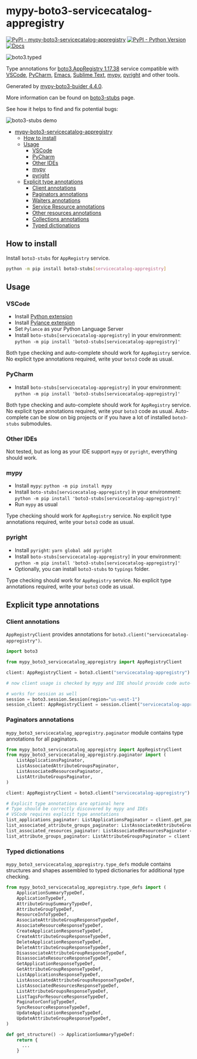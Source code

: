 # mypy-boto3-servicecatalog-appregistry

[![PyPI - mypy-boto3-servicecatalog-appregistry](https://img.shields.io/pypi/v/mypy-boto3-servicecatalog-appregistry.svg?color=blue)](https://pypi.org/project/mypy-boto3-servicecatalog-appregistry)
[![PyPI - Python Version](https://img.shields.io/pypi/pyversions/mypy-boto3-servicecatalog-appregistry.svg?color=blue)](https://pypi.org/project/mypy-boto3-servicecatalog-appregistry)
[![Docs](https://img.shields.io/readthedocs/mypy-boto3-builder.svg?color=blue)](https://mypy-boto3-builder.readthedocs.io/)

![boto3.typed](https://github.com/vemel/mypy_boto3_builder/raw/master/logo.png)

Type annotations for
[boto3.AppRegistry 1.17.38](https://boto3.amazonaws.com/v1/documentation/api/1.17.38/reference/services/servicecatalog-appregistry.html#AppRegistry) service
compatible with
[VSCode](https://code.visualstudio.com/),
[PyCharm](https://www.jetbrains.com/pycharm/),
[Emacs](https://www.gnu.org/software/emacs/),
[Sublime Text](https://www.sublimetext.com/),
[mypy](https://github.com/python/mypy),
[pyright](https://github.com/microsoft/pyright)
and other tools.

Generated by [mypy-boto3-buider 4.4.0](https://github.com/vemel/mypy_boto3_builder).

More information can be found on [boto3-stubs](https://pypi.org/project/boto3-stubs/) page.

See how it helps to find and fix potential bugs:

![boto3-stubs demo](https://github.com/vemel/mypy_boto3_builder/raw/master/demo.gif)

- [mypy-boto3-servicecatalog-appregistry](#mypy-boto3-servicecatalog-appregistry)
  - [How to install](#how-to-install)
  - [Usage](#usage)
    - [VSCode](#vscode)
    - [PyCharm](#pycharm)
    - [Other IDEs](#other-ides)
    - [mypy](#mypy)
    - [pyright](#pyright)
  - [Explicit type annotations](#explicit-type-annotations)
    - [Client annotations](#client-annotations)
    - [Paginators annotations](#paginators-annotations)
    - [Waiters annotations](#waiters-annotations)
    - [Service Resource annotations](#service-resource-annotations)
    - [Other resources annotations](#other-resources-annotations)
    - [Collections annotations](#collections-annotations)
    - [Typed dictionations](#typed-dictionations)

## How to install

Install `boto3-stubs` for `AppRegistry` service.

```bash
python -m pip install boto3-stubs[servicecatalog-appregistry]
```

## Usage

### VSCode

- Install [Python extension](https://marketplace.visualstudio.com/items?itemName=ms-python.python)
- Install [Pylance extension](https://marketplace.visualstudio.com/items?itemName=ms-python.vscode-pylance)
- Set `Pylance` as your Python Language Server
- Install `boto-stubs[servicecatalog-appregistry]` in your environment: `python -m pip install 'boto3-stubs[servicecatalog-appregistry]'`

Both type checking and auto-complete should work for `AppRegistry` service.
No explicit type annotations required, write your `boto3` code as usual.

### PyCharm

- Install `boto-stubs[servicecatalog-appregistry]` in your environment: `python -m pip install 'boto3-stubs[servicecatalog-appregistry]'`

Both type checking and auto-complete should work for `AppRegistry` service.
No explicit type annotations required, write your `boto3` code as usual.
Auto-complete can be slow on big projects or if you have a lot of installed `boto3-stubs` submodules.

### Other IDEs

Not tested, but as long as your IDE support `mypy` or `pyright`, everything should work.

### mypy

- Install `mypy`: `python -m pip install mypy`
- Install `boto-stubs[servicecatalog-appregistry]` in your environment: `python -m pip install 'boto3-stubs[servicecatalog-appregistry]'`
- Run `mypy` as usual

Type checking should work for `AppRegistry` service.
No explicit type annotations required, write your `boto3` code as usual.

### pyright

- Install `pyright`: `yarn global add pyright`
- Install `boto-stubs[servicecatalog-appregistry]` in your environment: `python -m pip install 'boto3-stubs[servicecatalog-appregistry]'`
- Optionally, you can install `boto3-stubs` to `typings` folder.

Type checking should work for `AppRegistry` service.
No explicit type annotations required, write your `boto3` code as usual.

## Explicit type annotations

### Client annotations

`AppRegistryClient` provides annotations for `boto3.client("servicecatalog-appregistry")`.

```python
import boto3

from mypy_boto3_servicecatalog_appregistry import AppRegistryClient

client: AppRegistryClient = boto3.client("servicecatalog-appregistry")

# now client usage is checked by mypy and IDE should provide code auto-complete

# works for session as well
session = boto3.session.Session(region="us-west-1")
session_client: AppRegistryClient = session.client("servicecatalog-appregistry")
```

### Paginators annotations

`mypy_boto3_servicecatalog_appregistry.paginator` module contains type annotations for all paginators.

```python
from mypy_boto3_servicecatalog_appregistry import AppRegistryClient
from mypy_boto3_servicecatalog_appregistry.paginator import (
    ListApplicationsPaginator,
    ListAssociatedAttributeGroupsPaginator,
    ListAssociatedResourcesPaginator,
    ListAttributeGroupsPaginator,
)

client: AppRegistryClient = boto3.client("servicecatalog-appregistry")

# Explicit type annotations are optional here
# Type should be correctly discovered by mypy and IDEs
# VSCode requires explicit type annotations
list_applications_paginator: ListApplicationsPaginator = client.get_paginator("list_applications")
list_associated_attribute_groups_paginator: ListAssociatedAttributeGroupsPaginator = client.get_paginator("list_associated_attribute_groups")
list_associated_resources_paginator: ListAssociatedResourcesPaginator = client.get_paginator("list_associated_resources")
list_attribute_groups_paginator: ListAttributeGroupsPaginator = client.get_paginator("list_attribute_groups")
```







### Typed dictionations

`mypy_boto3_servicecatalog_appregistry.type_defs` module contains structures and shapes assembled
to typed dictionaries for additional type checking.

```python
from mypy_boto3_servicecatalog_appregistry.type_defs import (
    ApplicationSummaryTypeDef,
    ApplicationTypeDef,
    AttributeGroupSummaryTypeDef,
    AttributeGroupTypeDef,
    ResourceInfoTypeDef,
    AssociateAttributeGroupResponseTypeDef,
    AssociateResourceResponseTypeDef,
    CreateApplicationResponseTypeDef,
    CreateAttributeGroupResponseTypeDef,
    DeleteApplicationResponseTypeDef,
    DeleteAttributeGroupResponseTypeDef,
    DisassociateAttributeGroupResponseTypeDef,
    DisassociateResourceResponseTypeDef,
    GetApplicationResponseTypeDef,
    GetAttributeGroupResponseTypeDef,
    ListApplicationsResponseTypeDef,
    ListAssociatedAttributeGroupsResponseTypeDef,
    ListAssociatedResourcesResponseTypeDef,
    ListAttributeGroupsResponseTypeDef,
    ListTagsForResourceResponseTypeDef,
    PaginatorConfigTypeDef,
    SyncResourceResponseTypeDef,
    UpdateApplicationResponseTypeDef,
    UpdateAttributeGroupResponseTypeDef,
)

def get_structure() -> ApplicationSummaryTypeDef:
    return {
      ...
    }
```
